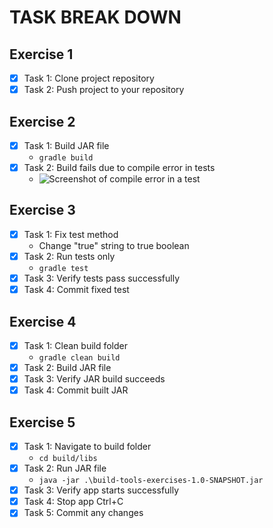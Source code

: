# TASK BREAK DOWN

## Exercise 1

- [x] Task 1: Clone project repository
- [x] Task 2: Push project to your repository

## Exercise 2

- [x] Task 1: Build JAR file
  - `gradle build`
- [x] Task 2: Build fails due to compile error in tests
  - ![Screenshot of compile error in a test]()

## Exercise 3

- [x] Task 1: Fix test method
  - Change "true" string to true boolean
- [x] Task 2: Run tests only
  - `gradle test`
- [x] Task 3: Verify tests pass successfully
- [x] Task 4: Commit fixed test

## Exercise 4

- [x] Task 1: Clean build folder
  - `gradle clean build`
- [x] Task 2: Build JAR file
- [x] Task 3: Verify JAR build succeeds
- [x] Task 4: Commit built JAR

## Exercise 5

- [x] Task 1: Navigate to build folder
  - `cd build/libs`
- [x] Task 2: Run JAR file
  - `java -jar .\build-tools-exercises-1.0-SNAPSHOT.jar`
- [x] Task 3: Verify app starts successfully
- [x] Task 4: Stop app Ctrl+C
- [x] Task 5: Commit any changes
